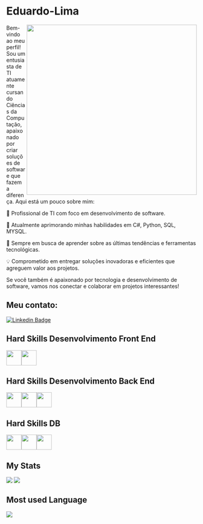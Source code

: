 
# Eduardo-Lima


<img align="right" src="https://github.com/EduardoLucasdeLima/EDUARDOLIMA/blob/main/logGit.jpg" width="450"/>
 
 
Bem-vindo ao meu perfil! 
Sou um entusiasta de TI atuamente cursando Ciências da Computação, apaixonado por criar soluções de software que fazem a diferença. Aqui está um pouco sobre mim:
 
💼 Profissional de TI com foco em desenvolvimento de software.
 
🌱 Atualmente aprimorando minhas habilidades em C#, Python, SQL, MYSQL.
 
🚀 Sempre em busca de aprender sobre as últimas tendências e ferramentas tecnológicas.
 
💡 Comprometido em entregar soluções inovadoras e eficientes que agreguem valor aos projetos.
 
Se você também é apaixonado por tecnologia e desenvolvimento de software, vamos nos conectar e colaborar em projetos interessantes!
 
## Meu contato:
 
[![Linkedin Badge](https://img.shields.io/badge/-Eduardo%20Lima-0a66c2?style=flat-square&logo=Linkedin&logoColor=white&link=https://https://www.linkedin.com/in/eduardo-lucas-de-lima-0b3a8b272/)](https://www.linkedin.com/in/eduardo-lucas-de-lima-0b3a8b272/)
 
## Hard Skills Desenvolvimento Front End
 
<div style="display: flex;">
<img src="https://cdn.jsdelivr.net/gh/devicons/devicon/icons/html5/html5-original.svg" width="40" height="40"/>
<img src="https://cdn.jsdelivr.net/gh/devicons/devicon/icons/css3/css3-original.svg" width="40" height="40"/>
</div>
 
## Hard Skills Desenvolvimento Back End
 
<div style="display: flex;">
<img src="https://cdn.jsdelivr.net/gh/devicons/devicon/icons/csharp/csharp-original.svg" width="40" height="40"/>
<img src="https://cdn.jsdelivr.net/gh/devicons/devicon/icons/dot-net/dot-net-original-wordmark.svg" width="40" height="40"/>
<img src="https://cdn.jsdelivr.net/gh/devicons/devicon/icons/python/python-original-wordmark.svg" width="40" height="40"/>
</div>
 
## Hard Skills DB

<div style="display: flex;">
<img src="https://github.com/EduardoLucasdeLima/EDUARDOLIMA/blob/main/sql-file-format-symbol-svgrepo-com.svg" width="40" height="40"/>
<img src="https://cdn.jsdelivr.net/gh/devicons/devicon@latest/icons/azuresqldatabase/azuresqldatabase-original.svg" width="40" height="40"/>
<img src="https://cdn.jsdelivr.net/gh/devicons/devicon/icons/mysql/mysql-original-wordmark.svg" width="40" height="40"/>
</div>
 
## My Stats
<div>
<img src="https://github-readme-stats.vercel.app/api?username=EduardoLucasdeLima&theme=transparent&bg_color=000&border_color=30A3DC&show_icons=true&icon_color=30A3DC&title_color=E94D5F&text_color=FFF)">
<img src="https://streak-stats.demolab.com/?user=EduardoLucasdeLima&theme=bear&background=000&border=30A3DC&dates=FFF)](https://git.io/streak-stats)">
</div>
 
## Most used Language
<div>
<img src="https://github-readme-stats.vercel.app/api/top-langs/?username=EduardoLucasdeLima&layout=compact&theme=bear&background=000&border=30A3DC&dates=FFF">
</div>
